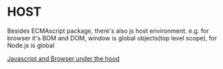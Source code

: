 # HOST

Besides ECMAscript package, there's also js host environment. e.g. for browser it's BOM and DOM, window is global objects(top level scope), for Node.js is global

[Javascript and Browser under the hood](https://speakerdeck.com/ariya/javascript-and-the-browser-under-the-hood)
